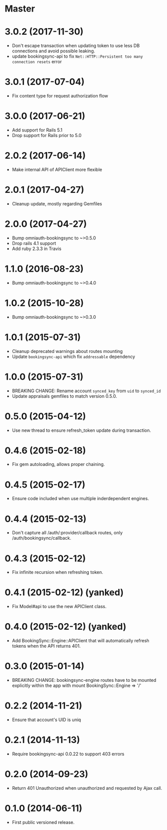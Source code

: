 # Master

# 3.0.2 (2017-11-30)

* Don't escape transaction when updating token to use less DB connections and avoid possible leaking.
* update bookingsync-api to fix `Net::HTTP::Persistent too many connection resets` error

# 3.0.1 (2017-07-04)

* Fix content type for request authorization flow

# 3.0.0 (2017-06-21)

* Add support for Rails 5.1
* Drop support for Rails prior to 5.0

# 2.0.2 (2017-06-14)

* Make internal API of APIClient more flexible

# 2.0.1 (2017-04-27)

* Cleanup update, mostly regarding Gemfiles

# 2.0.0 (2017-04-27)

* Bump omniauth-bookingsync to ~>0.5.0
* Drop rails 4.1 support
* Add ruby 2.3.3 in Travis

# 1.1.0 (2016-08-23)

* Bump omniauth-bookingsync to ~>0.4.0

# 1.0.2 (2015-10-28)

* Bump omniauth-bookingsync to ~>0.3.0

# 1.0.1 (2015-07-31)

* Cleanup deprecated warnings about routes mounting
* Update `bookingsync-api` which fix `addressable` dependency

# 1.0.0 (2015-07-31)

* BREAKING CHANGE: Rename account `synced_key` from `uid` to `synced_id`
* Update appraisals gemfiles to match version 0.5.0.

# 0.5.0 (2015-04-12)

* Use new thread to ensure refresh_token update during transaction.

# 0.4.6 (2015-02-18)

* Fix gem autoloading, allows proper chaining.

# 0.4.5 (2015-02-17)

* Ensure code included when use multiple inderdependent engines.

# 0.4.4 (2015-02-13)

* Don't capture all /auth/:provider/callback routes, only /auth/bookingsync/callback.

# 0.4.3 (2015-02-12)

* Fix infinite recursion when refreshing token.

# 0.4.1 (2015-02-12) (yanked)

* Fix Model#api to use the new APIClient class.

# 0.4.0 (2015-02-12) (yanked)

* Add BookingSync::Engine::APIClient that will automatically refresh tokens when the API
  returns 401.

# 0.3.0 (2015-01-14)

* BREAKING CHANGE: bookingsync-engine routes have to be mounted explicitly within the app with mount BookingSync::Engine => '/'

# 0.2.2 (2014-11-21)

* Ensure that account's UID is uniq

# 0.2.1 (2014-11-13)

* Require bookingsync-api 0.0.22 to support 403 errors

# 0.2.0 (2014-09-23)

* Return 401 Unauthorized when unauthorized and requested by Ajax call.

# 0.1.0 (2014-06-11)

* First public versioned release.
